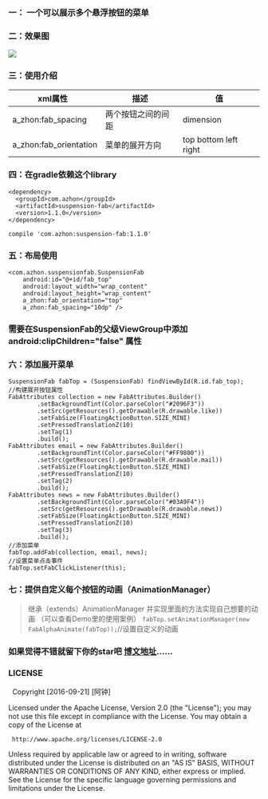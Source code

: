### 一： 一个可以展示多个悬浮按钮的菜单

### 二：效果图

<img src="https://github.com/azhong1011/SuspensionFAB/blob/master/screenshot/suspension.gif"/>

### 三：使用介绍
xml属性   | 描述 | 值
-------- | --- | ---
a_zhon:fab_spacing | 两个按钮之间的间距 | dimension
a_zhon:fab_orientation| 菜单的展开方向 | top bottom left right

### 四：在gradle依赖这个library
```
<dependency>
  <groupId>com.azhon</groupId>
  <artifactId>suspension-fab</artifactId>
  <version>1.1.0</version>
</dependency>

compile 'com.azhon:suspension-fab:1.1.0'
```
### 五：布局使用
```
<com.azhon.suspensionfab.SuspensionFab
    android:id="@+id/fab_top"
    android:layout_width="wrap_content"
    android:layout_height="wrap_content"
    a_zhon:fab_orientation="top"
    a_zhon:fab_spacing="10dp" />
```
### 需要在SuspensionFab的父级ViewGroup中添加android:clipChildren="false" 属性

### 六：添加展开菜单
```
SuspensionFab fabTop = (SuspensionFab) findViewById(R.id.fab_top);
//构建展开按钮属性
FabAttributes collection = new FabAttributes.Builder()
        .setBackgroundTint(Color.parseColor("#2096F3"))
        .setSrc(getResources().getDrawable(R.drawable.like))
        .setFabSize(FloatingActionButton.SIZE_MINI)
        .setPressedTranslationZ(10)
        .setTag(1)
        .build();
FabAttributes email = new FabAttributes.Builder()
        .setBackgroundTint(Color.parseColor("#FF9800"))
        .setSrc(getResources().getDrawable(R.drawable.mail))
        .setFabSize(FloatingActionButton.SIZE_MINI)
        .setPressedTranslationZ(10)
        .setTag(2)
        .build();
FabAttributes news = new FabAttributes.Builder()
        .setBackgroundTint(Color.parseColor("#03A9F4"))
        .setSrc(getResources().getDrawable(R.drawable.news))
        .setFabSize(FloatingActionButton.SIZE_MINI)
        .setPressedTranslationZ(10)
        .setTag(3)
        .build();
//添加菜单
fabTop.addFab(collection, email, news);
//设置菜单点击事件
fabTop.setFabClickListener(this);
```
### 七：提供自定义每个按钮的动画（AnimationManager）
> 继承（extends）AnimationManager 并实现里面的方法实现自己想要的动画 （可以查看Demo里的使用案例）
`fabTop.setAnimationManager(new FabAlphaAnimate(fabTop));`//设置自定义的动画
### 如果觉得不错就留下你的star吧 [博文地址](http://blog.csdn.net/a_zhon/article/details/74086025)......
### LICENSE
   Copyright [2016-09-21] [阿钟]

   Licensed under the Apache License, Version 2.0 (the "License");
   you may not use this file except in compliance with the License.
   You may obtain a copy of the License at

     http://www.apache.org/licenses/LICENSE-2.0

   Unless required by applicable law or agreed to in writing, software
   distributed under the License is distributed on an "AS IS" BASIS,
   WITHOUT WARRANTIES OR CONDITIONS OF ANY KIND, either express or implied.
   See the License for the specific language governing permissions and
   limitations under the License.
